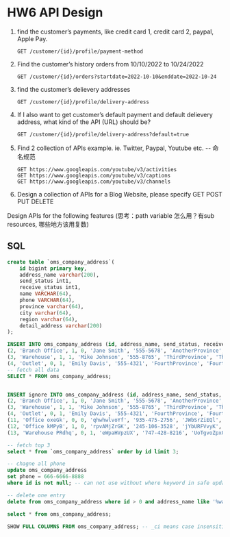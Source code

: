 # HW6 API Design

1. find the customer’s payments, like credit card 1, credit card 2, paypal, Apple Pay.

   `GET /customer/{id}/profile/payment-method`

2. Find the customer’s history orders from 10/10/2022 to 10/24/2022

   `GET /customer/{id}/orders?startdate=2022-10-10&enddate=2022-10-24`

3. find the customer’s delievery addresses

   `GET /customer/{id}/profile/delivery-address`

4. If I also want to get customer’s default payment and default delievery address, what kind of the API (URL) should be?

   `GET /customer/{id}/profile/delivery-address?default=true`

5. Find 2 collection of APIs example. ie. Twitter, Paypal, Youtube etc. -- 命名规范

   ```
   GET https://www.googleapis.com/youtube/v3/activities
   GET https://www.googleapis.com/youtube/v3/captions
   GET https://www.googleapis.com/youtube/v3/channels
   ```

   

6. Design a collection of APIs for a Blog Website, please specify GET POST PUT DELETE

Design APIs for the following features (思考：path variable 怎么用？有sub resources, 哪些地方该用复数)





## SQL

``` sql
create table `oms_company_address`(
	id bigint primary key,
    address_name varchar(200),
    send_status int1,
    receive_status int1,
    name VARCHAR(64),
    phone VARCHAR(64),
    province varchar(64),
    city varchar(64),
    region varchar(64),
    detail_address varchar(200)
);

INSERT INTO oms_company_address (id, address_name, send_status, receive_status, name, phone, province, city, region, detail_address) VALUES 
(2, 'Branch Office', 1, 0, 'Jane Smith', '555-5678', 'AnotherProvince', 'AnotherCity', 'AnotherRegion', '4321 Secondary St, Suite 202'),
(3, 'Warehouse', 1, 1, 'Mike Johnson', '555-8765', 'ThirdProvince', 'ThirdCity', 'ThirdRegion', '789 Industrial Rd, Dock 10'),
(4, 'Outlet', 0, 1, 'Emily Davis', '555-4321', 'FourthProvince', 'FourthCity', 'FourthRegion', '678 Market Sq, Shop 5');
-- fetch all data
SELECT * FROM oms_company_address;


INSERT ignore INTO oms_company_address (id, address_name, send_status, receive_status, name, phone, province, city, region, detail_address) VALUES 
(2, 'Branch Office', 1, 0, 'Jane Smith', '555-5678', 'AnotherProvince', 'AnotherCity', 'AnotherRegion', '4321 Secondary St, Suite 202'),
(3, 'Warehouse', 1, 1, 'Mike Johnson', '555-8765', 'ThirdProvince', 'ThirdCity', 'ThirdRegion', '789 Industrial Rd, Dock 10'),
(4, 'Outlet', 0, 1, 'Emily Davis', '555-4321', 'FourthProvince', 'FourthCity', 'FourthRegion', '678 Market Sq, Shop 5'),
(11, 'Office oxeGk', 0, 0, 'qhwhwlvoYf', '935-475-2756', 'JWbSrZiEQl', 'tGCjHkAuEA', 'rYTVjzhJqN', '8037 SVBJy St'),
(12, 'Office kMPyB', 1, 0, 'rpvAMjZrGK', '245-106-3528', 'jYbURFVvyK', 'fLCSqRoiKd', 'IwNsqJszVM', '7884 dxnQW St'),
(13, 'Warehouse PRdhq', 0, 1, 'eWpaHVpzUX', '747-428-8216', 'UoTgvoZpxQ', 'ZGbsZVeYRq', 'LFGkYgWTdN', '5803 FWDeB St');

-- fetch top 3
select * from `oms_company_address` order by id limit 3;

-- chagne all phone
update oms_company_address
set phone = 666-6666-8888
where id is not null; -- can not use without where keyword in safe update mode

-- delete one entry
delete from oms_company_address where id > 0 and address_name like '%warehouse%';

select * from oms_company_address;

SHOW FULL COLUMNS FROM oms_company_address; -- _ci means case insensitive and -cs otherwise
```

